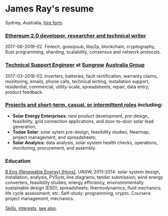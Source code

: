 # James Ray's resume

Sydney, Australia, [hire form](https://docs.google.com/forms/d/e/1FAIpQLSeZ4vGadZrl01nROy3VrL0C1sl9PgS_MMMlaTcDeaUR8Nm5RA/viewform?usp=pp_url)

### [Ethereum 2.0 developer, researcher and technical writer](crypto-industry-experience.md)

2017-06–2019-02. Fintech, gossipsub, libp2p, blockchain, cryptography, Rust programming, sharding, scalability, consensus and network protocols.

### [Technical Support Engineer](tech-support-eng-SG.md) at [Sungrow](https://en.sungrowpower.com/) [Australia Group](https://www.sungrowpower.com.au/)

2017-03–2018-02. Inverters, batteries, fault rectification, warranty claims, monitoring, emails, phone calls, technical writing, installation support, residential, commercial, utility-scale, spreadsheets, repair, data entry, product feedback.

### [Projects and short-term, casual, or intermittent roles](projects.md) including:

- **Solar Energy Enterprises**: new product development, pre-design, feasibility, grid connection applications, and door-to-door solar lead generation;
- **Todae Solar**: solar sytem pre-design, feasibility studies, Nearmap, project management, and spreadsheets;
- **Solar Analyics**: data analysis, solar system health checks, operations, monitoring, procurement, and assembly.

### Education

[B Eng (Renewable Energy) (Hons)](education.md), UNSW, 2011–2014: solar system design, installation, analysis, PVSyst, line diagrams, tender submission; wind energy converters, feasibility studies; energy efficiency, environmmentally sustainable design (ESD); spreadsheets; thermodynamics, fluid mechanics; life cycle assessment; etc. Self-study: programming, crypto. Coursera: project management, mechanics.

[Skills](skills.md), [interests](https://about.me/james.ray), [see also](see-also.md).
